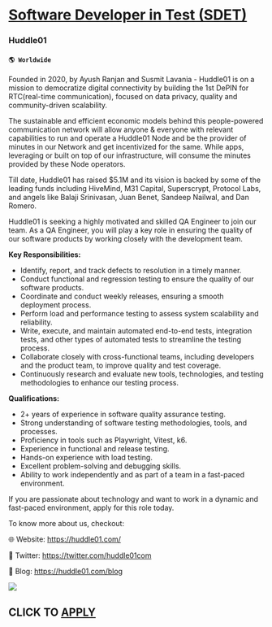 # [Software Developer in Test (SDET)](https://www.remotewlb.com/apply/software-developer-in-test-sdet-48110)  
### Huddle01  
#### `🌎 Worldwide`  

Founded in 2020, by Ayush Ranjan and Susmit Lavania - Huddle01 is on a mission to democratize digital connectivity by building the 1st DePIN for RTC(real-time communication), focused on data privacy, quality and community-driven scalability.

The sustainable and efficient economic models behind this people-powered communication network will allow anyone & everyone with relevant capabilities to run and operate a Huddle01 Node and be the provider of minutes in our Network and get incentivized for the same. While apps, leveraging or built on top of our infrastructure, will consume the minutes provided by these Node operators.

Till date, Huddle01 has raised $5.1M and its vision is backed by some of the leading funds including HiveMind, M31 Capital, Superscrypt, Protocol Labs, and angels like Balaji Srinivasan, Juan Benet, Sandeep Nailwal, and Dan Romero.

Huddle01 is seeking a highly motivated and skilled QA Engineer to join our team. As a QA Engineer, you will play a key role in ensuring the quality of our software products by working closely with the development team.

**Key Responsibilities:**

  * Identify, report, and track defects to resolution in a timely manner.
  * Conduct functional and regression testing to ensure the quality of our software products.
  * Coordinate and conduct weekly releases, ensuring a smooth deployment process.
  * Perform load and performance testing to assess system scalability and reliability.
  * Write, execute, and maintain automated end-to-end tests, integration tests, and other types of automated tests to streamline the testing process.
  * Collaborate closely with cross-functional teams, including developers and the product team, to improve quality and test coverage.
  * Continuously research and evaluate new tools, technologies, and testing methodologies to enhance our testing process.

**Qualifications:**

  * 2+ years of experience in software quality assurance testing.
  * Strong understanding of software testing methodologies, tools, and processes.
  * Proficiency in tools such as Playwright, Vitest, k6.
  * Experience in functional and release testing.
  * Hands-on experience with load testing.
  * Excellent problem-solving and debugging skills.
  * Ability to work independently and as part of a team in a fast-paced environment.

If you are passionate about technology and want to work in a dynamic and fast-paced environment, apply for this role today.

To know more about us, checkout:

🌐 Website: https://huddle01.com/

🐤 Twitter: https://twitter.com/huddle01com

📝 Blog: https://huddle01.com/blog

![](https://remotive.com/job/track/1903346/blank.gif?source=public_api)  
## CLICK TO [APPLY](https://www.remotewlb.com/apply/software-developer-in-test-sdet-48110)

